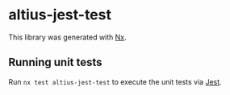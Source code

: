 # altius-jest-test

This library was generated with [Nx](https://nx.dev).

## Running unit tests

Run `nx test altius-jest-test` to execute the unit tests via [Jest](https://jestjs.io).
